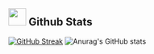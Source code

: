 ## <img src="https://media.giphy.com/media/iY8CRBdQXODJSCERIr/giphy.gif" width="35"><b> Github Stats </b>

<a href="https://git.io/streak-stats"><img src="https://streak-stats.demolab.com?user=Newman-a&theme=highcontrast&hide_border=true" alt="GitHub Streak" /></a> <!--Contribuciones-->
![Anurag's GitHub stats](https://github-readme-stats.vercel.app/api?username=Newman-a&show_icons=true&theme=highcontrast) <!--Estadisticas-->

